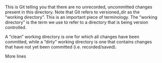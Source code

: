 This is Git telling you that there are no unrecorded, uncommitted changes present in this directory. Note that Git refers to versioned_dir as the “working directory”. This is an important piece of terminology. The “working directory” is the term we use to refer to a directory that is being version controlled.

A “clean” working directory is one for which all changes have been committed, while a “dirty” working directory is one that contains changes that have not yet been committed (i.e. recorded/saved).

More lines

